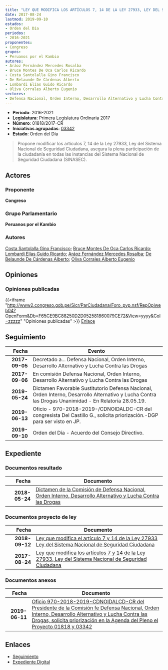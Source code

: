 ```yaml
---
title: "LEY QUE MODIFICA LOS ARTÍCULOS 7, 14 DE LA LEY 27933, LEY DEL SISTEMA NACIONAL DE SEGURIDAD CIUDADANA"
date: 2017-08-24
lastmod: 2019-09-10
estados:
- Orden del Día
periodos:
- 2016-2021
proponentes:
- Congreso
grupos:
- Peruanos por el Kambio
autores:
- Aráoz Fernández Mercedes Rosalba
- Bruce Montes De Oca Carlos Ricardo
- Costa Santolalla Gino Francisco
- De Belaunde De Cárdenas Alberto
- Lombardi Elías Guido Ricardo
- Oliva Corrales Alberto Eugenio
sectores:
- Defensa Nacional, Orden Interno, Desarrollo Alternativo y Lucha Contra las Drogas
---
```

- **Periodo**: 2016-2021
- **Legislatura**: Primera Legislatura Ordinaria 2017
- **Número**: 01818/2017-CR
- **Iniciativas agrupadas**: [03342](../../03300/03342)
- **Estado**: Orden del Día

> Propone modificar los artículos 7, 14 de la Ley 27933, Ley del Sistema Nacional de Seguridad Ciudadana, asegura la plena participación de la ciudadanía en todas las instancias del Sistema Nacional de Seguridad Ciudadana (SINASEC).


## Actores

### Proponente

**Congreso**

### Grupo Parlamentario

**Peruanos por el Kambio**

### Autores

[Costa Santolalla Gino Francisco](mailto:mailto:gcosta@congreso.gob.pe); [Bruce Montes De Oca Carlos Ricardo](mailto:mailto:cbruce@congreso.gob.pe); [Lombardi Elías Guido Ricardo](mailto:mailto:glombardi@congreso.gob.pe); [Aráoz Fernández Mercedes Rosalba](mailto:mailto:maraoz@congreso.gob.pe); [De Belaunde De Cárdenas Alberto](mailto:mailto:adebelaunde@congreso.gob.pe); [Oliva Corrales Alberto Eugenio](mailto:mailto:aoliva@congreso.gob.pe)

## Opiniones

### Opiniones publicadas

{{<iframe "http://www2.congreso.gob.pe/Sicr/ParCiudadana/Foro_pvp.nsf/RepOpiweb04?OpenForm&Db=F65CE9BC88250D2D052581860079CE72&View=yyyy&Col=zzzzz" "Opiniones publicadas" >}}
[Enlace](http://www2.congreso.gob.pe/Sicr/ParCiudadana/Foro_pvp.nsf/RepOpiweb04?OpenForm&Db=F65CE9BC88250D2D052581860079CE72&View=yyyy&Col=zzzzz)


## Seguimiento

| Fecha | Evento |
|------:|--------|
| **2017-09-05** | Decretado a... Defensa Nacional, Orden Interno, Desarrollo Alternativo y Lucha Contra las Drogas |
| **2017-09-06** | En comisión Defensa Nacional, Orden Interno, Desarrollo Alternativo y Lucha Contra las Drogas |
| **2019-05-24** | Dictamen Favorable Sustitutorio Defensa Nacional, Orden Interno, Desarrollo Alternativo y Lucha Contra las Drogas Unanimidad - En Relatoría 28.05.19. |
| **2019-06-13** | Oficio - 970-2018-2019-/CDNOIDALDC-CR del congresista Del Castillo G., solicita priorización.-DGP para ser visto en JP. |
| **2019-09-10** | Orden del Día - Acuerdo del Consejo Directivo. |

## Expediente

### Documentos resultado

| Fecha | Documento |
|------:|-----------|
| **2018-05-24** | [Dictamen de la Comisión de Defensa Nacional, Orden Interno, Desarrollo Alternativo y Lucha Contra las Drogas](http://www.leyes.congreso.gob.pe/Documentos/2016_2021/Dictamenes/Proyectos_de_Ley/01818DC07MAY20190524.pdf) |

### Documentos proyecto de ley

| Fecha | Documento |
|------:|-----------|
| **2018-09-12** | [Ley que modifica el artículo 7 y 14 de la Ley 27933 Ley del Sistema Nacional de Seguridad Ciudadana](http://www.leyes.congreso.gob.pe/Documentos/2016_2021/Proyectos_de_Ley_y_de_Resoluciones_Legislativas/PL0334220180912.pdf) |
| **2017-08-24** | [Ley que modifica los artículos 7 y 14 de la Ley 27933, Ley del Sistema Nacional de Seguridad Ciudadana](http://www.leyes.congreso.gob.pe/Documentos/2016_2021/Proyectos_de_Ley_y_de_Resoluciones_Legislativas/PL0181820170824..pdf) |

### Documentos anexos

| Fecha | Documento |
|------:|-----------|
| **2019-06-11** | [Oficio 970-2018-2019-CDNOIDALCD-CR del Presidente de la Comisión fe Defensa Nacional, Orden Interno, Desarrollo Alternativo y Lucha Contra las Drogas, solicita priorización en la Agenda del Pleno el Proyecto 01818 y 03342](http://www.leyes.congreso.gob.pe/Documentos/2016_2021/Oficios/Comisiones_Ordinarias/OFICIO-970-2018-2019-CDNOIDALCD-CR.pdf) |

## Enlaces

- [Seguimiento](http://www2.congreso.gob.pe/Sicr/TraDocEstProc/CLProLey2016.nsf/f7fff46988ca05b1052578e100829cc7/003eb9ffc74cb6c10525818600732ad1?OpenDocument)
- [Expediente Digital](http://www2.congreso.gob.pe/Sicr/TraDocEstProc/Expvirt_2011.nsf/visbusqptramdoc1621/01818?opendocument)

